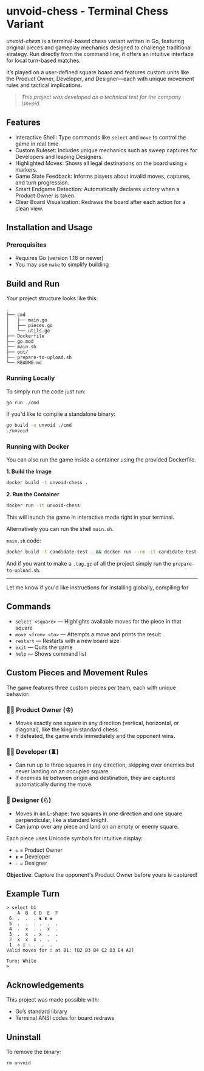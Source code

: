 # unvoid-chess - Terminal Chess Variant

_unvoid-chess_ is a terminal-based chess variant written in Go, featuring original pieces and gameplay mechanics designed to challenge traditional strategy. Run directly from the command line, it offers an intuitive interface for local turn-based matches.

It’s played on a user-defined square board and features custom units like the Product Owner, Developer, and Designer—each with unique movement rules and tactical implications.

> _This project was developed as a technical test for the company Unvoid._

## Features

- Interactive Shell: Type commands like `select` and `move` to control the game in real time.
- Custom Ruleset: Includes unique mechanics such as sweep captures for Developers and leaping Designers.
- Highlighted Moves: Shows all legal destinations on the board using `x` markers.
- Game State Feedback: Informs players about invalid moves, captures, and turn progression.
- Smart Endgame Detection: Automatically declares victory when a Product Owner is taken.
- Clear Board Visualization: Redraws the board after each action for a clean view.

## Installation and Usage

### Prerequisites

- Requires Go (version 1.18 or newer)
- You may use `make` to simplify building

## Build and Run

Your project structure looks like this:

```
.
├── cmd
│   ├── main.go
│   ├── pieces.go
│   └── utils.go
├── Dockerfile
├── go.mod
├── main.sh
├── out/
├── prepare-to-upload.sh
└── README.md
```

### Running Locally

To simply run the code just run:

```bash
go run ./cmd
```

If you'd like to compile a standalone binary:

```bash
go build -o unvoid ./cmd
./unvoid
```

### Running with Docker

You can also run the game inside a container using the provided Dockerfile.

**1. Build the Image**

```bash
docker build -t unvoid-chess .
```

**2. Run the Container**

```bash
docker run -it unvoid-chess
```

This will launch the game in interactive mode right in your terminal.

Alternatively you can run the shell `main.sh`.

`main.sh` code:

```bash
docker build -t candidate-test . && docker run --rm -it candidate-test
```

And if you want to make a `.tag.gz` of all the project simply run the `prepare-to-upload.sh`.

---

Let me know if you'd like instructions for installing globally, compiling for 

## Commands

- `select <square>` — Highlights available moves for the piece in that square
- `move <from> <to>` — Attempts a move and prints the result
- `restart` — Restarts with a new board size
- `exit` — Quits the game
- `help` — Shows command list

## Custom Pieces and Movement Rules

The game features three custom pieces per team, each with unique behavior:

### 🧑‍💼 Product Owner (♔)

- Moves exactly one square in any direction (vertical, horizontal, or diagonal), like the king in standard chess.
- If defeated, the game ends immediately and the opponent wins.

### 👩‍💻 Developer (♜)

- Can run up to three squares in any direction, skipping over enemies but never landing on an occupied square.
- If enemies lie between origin and destination, they are captured automatically during the move.

### 🎨 Designer (♘)

- Moves in an L-shape: two squares in one direction and one square perpendicular, like a standard knight.
- Can jump over any piece and land on an empty or enemy square.

Each piece uses Unicode symbols for intuitive display:

- `♔` = Product Owner  
- `♜` = Developer  
- `♘` = Designer

**Objective**: Capture the opponent's Product Owner before yours is captured!



## Example Turn

```
> select b1
    A  B  C D  E  F
 6  .  .  . ♞ ♜ ♚
 5  .  .  . .  .  .
 4  .  x  . .  x  .
 3  .  x  . x  .  .
 2  x  x  x .  .  .
 1  ♔ ♖ ♘ .  .  .
Valid moves for ♖ at B1: [B2 B3 B4 C2 D3 E4 A2]

Turn: White
> 
```

## Acknowledgements

This project was made possible with:

- Go’s standard library
- Terminal ANSI codes for board redraws

## Uninstall

To remove the binary:

```bash
rm unvoid
```

